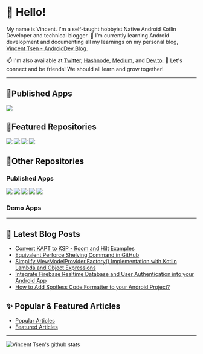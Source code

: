 # 👋 Hello!

My name is Vincent. I'm a self-taught hobbyist Native Android Kotlin Developer and technical blogger. 🌱 I’m currently learning Android development and documenting all my learnings on my personal blog, [Vincent Tsen - AndroidDev Blog](https://vtsen.hashnode.dev/).

📫 I'm also available at [Twitter](https://twitter.com/vinchamp77), [Hashnode](https://hashnode.com/@vtsen), [Medium](https://vtsen.medium.com/), and [Dev.to](https://dev.to/vtsen). 💞️ Let's connect and be friends! We should all learn and grow together!  

---

## 📱Published Apps
[![](https://cdn.hashnode.com/res/hashnode/image/upload/v1673248566768/P097DsXZH.png)](https://play.google.com/store/apps/dev?id=6806749795902472253)

## 🔔Featured Repositories
[![](https://github-readme-stats-sigma-five.vercel.app/api/pin/?username=vinchamp77&repo=AndroidNews&theme=dark)](https://github.com/vinchamp77/AndroidNews) [![](https://github-readme-stats-sigma-five.vercel.app/api/pin/?username=vinchamp77&repo=Demo_SimpleRestAPI&theme=dark)](https://github.com/vinchamp77/Demo_SimpleRestAPI) 
[![](https://github-readme-stats-sigma-five.vercel.app/api/pin/?username=vinchamp77&repo=Demo_CleanEmptyCompose&theme=dark)](https://github.com/vinchamp77/Demo_CleanEmptyCompose) [![](https://github-readme-stats-sigma-five.vercel.app/api/pin/?username=vinchamp77&repo=buildutils&theme=dark)](https://github.com/vinchamp77/buildutils)

## 🤘Other Repositories 
### Published Apps
[![](https://github-readme-stats-sigma-five.vercel.app/api/pin/?username=vinchamp77&repo=QRCodeScanner&theme=dark)](https://github.com/vinchamp77/QRCodeScanner) [![](https://github-readme-stats-sigma-five.vercel.app/api/pin/?username=vinchamp77&repo=USElectionInfo&theme=dark)](https://github.com/vinchamp77/USElectionInfo)
[![](https://github-readme-stats-sigma-five.vercel.app/api/pin/?username=vinchamp77&repo=MeditationTimer&theme=dark)](https://github.com/vinchamp77/MeditationTimer) [![](https://github-readme-stats-sigma-five.vercel.app/api/pin/?username=vinchamp77&repo=MalaysianSydneyFood&theme=dark)](https://github.com/vinchamp77/MalaysianSydneyFood)
[![](https://github-readme-stats-sigma-five.vercel.app/api/pin/?username=vinchamp77&repo=Numbers&theme=dark)](https://github.com/vinchamp77/Numbers) 

### Demo Apps
---

## 📝 Latest Blog Posts
<!-- BLOG-POST-LIST:START -->
- [Convert KAPT to KSP - Room and Hilt Examples](https://vtsen.hashnode.dev/convert-kapt-to-ksp-room-and-hilt-examples)
- [Equivalent Perforce Shelving Command in GitHub](https://vtsen.hashnode.dev/equivalent-perforce-shelving-command-in-github)
- [Simplify ViewModelProvider.Factory&lpar;&rpar; Implementation with Kotlin Lambda and Object Expressions](https://vtsen.hashnode.dev/simplify-viewmodelproviderfactory-implementation-with-kotlin-lambda-and-object-expressions)
- [Integrate Firebase Realtime Database and User Authentication into your Android App](https://vtsen.hashnode.dev/integrate-firebase-realtime-database-and-user-authentication-into-your-android-app)
- [How to Add Spotless Code Formatter to your Android Project?](https://vtsen.hashnode.dev/how-to-add-spotless-code-formatter-to-your-android-project)
<!-- BLOG-POST-LIST:END -->

## ✨ Popular & Featured Articles
- [Popular Articles](https://vtsen.hashnode.dev/popular-articles)
- [Featured Articles](https://vtsen.hashnode.dev/featured-articles)

---

![Vincent Tsen's github stats](https://github-readme-stats-sigma-five.vercel.app/api?username=vinchamp77&show_icons=true&count_private=true&hide=contribs,prs&theme=dark)

<!---
vinchamp77/vinchamp77 is a ✨ special ✨ repository because its `README.md` (this file) appears on your GitHub profile.
You can click the Preview link to take a look at your changes.
- 👋 Hi, I’m @vinchamp77
- 👀 I’m interested in ...
- 🌱 I’m currently learning ...
- 💞️ I’m looking to collaborate on ...
- 📫 How to reach me ...
--->
